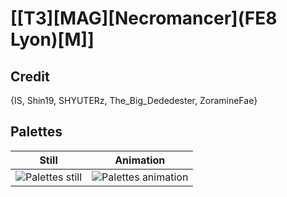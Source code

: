 # [\[T3\]\[MAG\]\[Necromancer\]\(FE8 Lyon\)\[M\]]

## Credit

{IS, Shin19, SHYUTERz, The_Big_Dededester, ZoramineFae}
	
## Palettes

| Still | Animation |
| :---: | :-------: |
| ![Palettes still](./Palettes_000.png) | ![Palettes animation](./Palettes.gif) |
